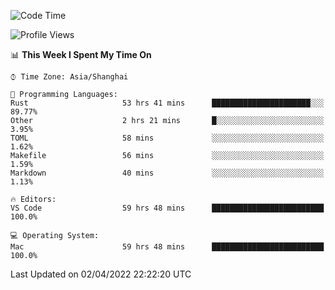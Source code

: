 <!--START_SECTION:waka-->
![Code Time](http://img.shields.io/badge/Code%20Time-1%2C201%20hrs%2010%20mins-blue)

![Profile Views](http://img.shields.io/badge/Profile%20Views-13-blue)

📊 **This Week I Spent My Time On** 

```text
⌚︎ Time Zone: Asia/Shanghai

💬 Programming Languages: 
Rust                     53 hrs 41 mins      ██████████████████████░░░   89.77% 
Other                    2 hrs 21 mins       █░░░░░░░░░░░░░░░░░░░░░░░░   3.95% 
TOML                     58 mins             ░░░░░░░░░░░░░░░░░░░░░░░░░   1.62% 
Makefile                 56 mins             ░░░░░░░░░░░░░░░░░░░░░░░░░   1.59% 
Markdown                 40 mins             ░░░░░░░░░░░░░░░░░░░░░░░░░   1.13%

🔥 Editors: 
VS Code                  59 hrs 48 mins      █████████████████████████   100.0%

💻 Operating System: 
Mac                      59 hrs 48 mins      █████████████████████████   100.0%

```


 Last Updated on 02/04/2022 22:22:20 UTC
<!--END_SECTION:waka-->
